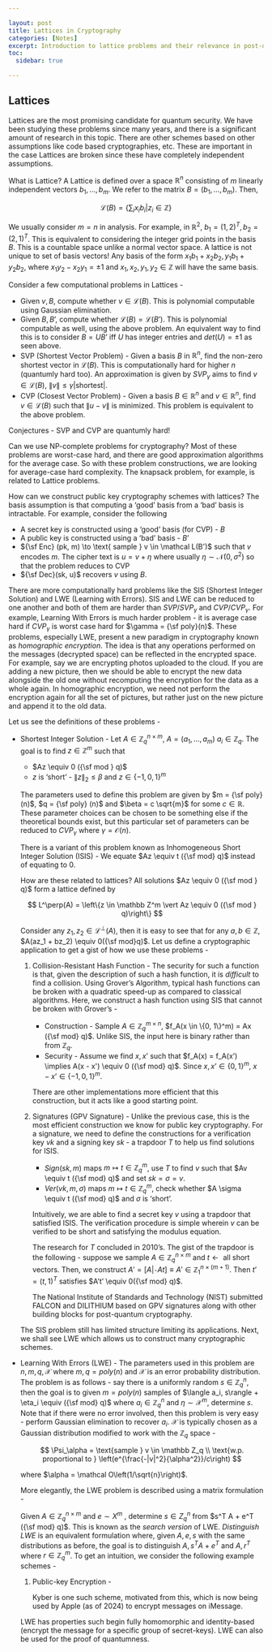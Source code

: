 ```yaml
---

layout: post
title: Lattices in Cryptography
categories: [Notes]
excerpt: Introduction to lattice problems and their relevance in post-quantum cryptography.
toc: 
  sidebar: true

---
```


## Lattices

Lattices are the most promising candidate for quantum security. We have been studying these problems since many years, and there is a significant amount of research in this topic. There are other schemes based on other assumptions like code based cryptographies, etc. These are important in the case Lattices are broken since these have completely independent assumptions.

What is Lattice? A Lattice is defined over a space $\mathbb R^n$ consisting of $m$ linearly independent vectors $b_1, \dots, b_m$. We refer to the matrix $B = (b_1, \dots, b_m)$. Then,

$$ \mathcal L(B) = \left\{ \sum_{i} x_i b_i  \vert  z_i \in \mathbb Z \right\} $$

We usually consider $m = n$ in analysis. For example, in $\mathbb R^2$, $b_1 = (1, 2)^T, b_2 = (2, 1)^T$. This is equivalent to considering the integer grid points in the basis $B$. This is a countable space unlike a normal vector space. A lattice is not unique to set of basis vectors! Any basis of the form $x_1b_1 + x_2 b_2, y_1 b_1 + y_2 b_2$, where $x_1y_2 - x_2y_1 = \pm 1$ and $x_1, x_2, y_1, y_2 \in \mathbb Z$ will have the same basis.

Consider a few computational problems in Lattices - 

- Given $v, B$, compute whether $v \in \mathcal L(B)$. This is polynomial computable using Gaussian elimination.
- Given $B, B’$, compute whether $\mathcal L(B) = \mathcal L(B’)$. This is polynomial computable as well, using the above problem. An equivalent way to find this is to consider $B = UB’$ iff $U$ has integer entries and $det(U) = \pm 1$ as seen above.
- SVP (Shortest Vector Problem) - Given a basis $B$ in $\mathbb R^n$, find the non-zero shortest vector in $\mathcal L(B)$. This is computationally hard for higher $n$ (quantumly hard too). An approximation is given by $SVP_\gamma$ aims to find $v \in \mathcal L(B)$, $\|v\| \leq \gamma |\text{shortest}|$.
- CVP (Closest Vector Problem) - Given a basis $B \in \mathbb R^n$ and $v \in \mathbb R^n$, find $v \in \mathcal L(B)$ such that $\|u - v\|$ is minimized. This problem is equivalent to the above problem.

Conjectures - SVP and CVP are quantumly hard!

Can we use NP-complete problems for cryptography? Most of these problems are worst-case hard, and there are good approximation algorithms for the average case. So with these problem constructions, we are looking for average-case hard complexity. The knapsack problem, for example, is related to Lattice problems.

How can we construct public key cryptography schemes with lattices? The basis assumption is that computing a ‘good’ basis from a ‘bad’ basis is intractable. For example, consider the following

- A secret key is constructed using a ‘good’ basis (for CVP) - $B$
- A public key is constructed using a ‘bad’ basis - $B’$
- ${\sf Enc} (pk, m) \to \text{ sample } v \in \mathcal L(B')$ such that $v$ encodes $m$. The cipher text is $u = v + \eta$ where usually $\eta \sim \mathcal N(0, \sigma^2)$ so that the problem reduces to CVP
- ${\sf Dec}(sk, u)$ recovers $v$ using $B$.

There are more computationally hard problems like the SIS (Shortest Integer Solution) and LWE (Learning with Errors). SIS and LWE can be reduced to one another and both of them are harder than $SVP/SVP_\gamma$ and $CVP/CVP_\gamma$. For example, Learning With Errors is much harder problem - it is average case hard if $CVP_\gamma$ is worst case hard for $\gamma = {\sf poly}(n)$. 
These problems, especially LWE, present a new paradigm in cryptography known as *homographic encryption*. The idea is that any operations performed on the messages (decrypted space) can be reflected in the encrypted space. For example, say we are encrypting photos uploaded to the cloud. If you are adding a new picture, then we should be able to encrypt the new data alongside the old one without recomputing the encryption for the data as a whole again. In homographic encryption, we need not perform the encryption again for all the set of pictures, but rather just on the new picture and append it to the old data. 

Let us see the definitions of these problems -

- Shortest Integer Solution - Let $A \in \mathbb Z^{n \times m}_q$, $A = (a_1, \dots, a_m)$ $a_i \in \mathbb Z_q$. The goal is to find $z \in \mathbb Z^m$ such that
    - $Az \equiv 0 ({\sf mod } q)$
    - $z$ is ‘short’ - $\|z\|_2 \leq \beta$ and $z \in \{-1, 0, 1\}^m$
    
    The parameters used to define this problem are given by $m = {\sf poly} (n)$, $q = {\sf poly} (n)$ and $\beta = c \sqrt{m}$ for some $c \in \mathbb R$. These parameter choices can be chosen to be something else if the theoretical bounds exist, but this particular set of parameters can be reduced to $CVP_\gamma$ where $\gamma = \mathcal O(n)$.
    
    There is a variant of this problem known as Inhomogeneous Short Integer Solution (ISIS) - We equate $Az \equiv t ({\sf mod}  q)$ instead of equating to $0$. 
    
    How are these related to lattices? All solutions $Az \equiv 0 ({\sf mod } q)$ form a lattice defined by
    
    $$ L^\perp(A) = \left\{z \in \mathbb Z^m \vert Az \equiv 0 ({\sf mod } q)\right\} $$
    
    Consider any $z_1, z_2 \in \mathcal L^\perp(A)$, then it is easy to see that for any $a, b \in \mathbb Z$, $A(az_1 + bz_2) \equiv 0({\sf mod}q)$. Let us define a cryptographic application to get a gist of how we use these problems -
    
    1. Collision-Resistant Hash Function - The security for such a function is that, given the description of such a hash function, it is *difficult* to find a collision. Using Grover’s Algorithm, typical hash functions can be broken with a quadratic speed-up as compared to classical algorithms. Here, we construct a hash function using SIS that cannot be broken with Grover’s - 
        - Construction - Sample $A \in \mathbb Z_q^{m\times n}$, $f_A(x \in \{0, 1\}^m) = Ax ({\sf mod} q)$. Unlike SIS, the input here is binary rather than from $\mathbb Z_q$.
        - Security - Assume we find $x, x’$ such that $f_A(x) = f_A(x’) \implies A(x - x') \equiv 0 ({\sf mod} q)$. Since $x, x’ \in \{0, 1\}^m$, $x - x’ \in \{-1, 0, 1\}^m$.
        
        There are other implementations more efficient that this construction, but it acts like a good starting point.
        
    2. Signatures (GPV Signature)  - Unlike the previous case, this is the most efficient construction we know for public key cryptography. For a signature, we need to define the constructions for a verification key $vk$ and a signing key $sk$ - a trapdoor $T$ to help us find solutions for ISIS. 
        - $Sign(sk, m)$ maps $m \mapsto t \in \mathbb Z_q^m$, use $T$ to find $v$ such that $Av \equiv t ({\sf mod} q)$ and set $sk = \sigma = v$.
        - $Ver(vk, m, \sigma)$ maps $m \mapsto t \in \mathbb Z_q^m$, check whether $A \sigma \equiv t ({\sf mod} q)$ and $\sigma$ is ‘short’.
        
        Intuitively, we are able to find a secret key $v$ using a trapdoor that satisfied ISIS. The verification procedure is simple wherein $v$ can be verified to be short and satisfying the modulus equation. 
        
        The research for $T$ concluded in 2010’s. The gist of the trapdoor is the following - suppose we sample $A \in \mathbb Z^{n \times m}_q$ and $t \gets \text{ all short vectors}$. Then, we construct $A' = [A \vert  \texttt{-}At] \equiv A' \in \mathbb Z_1^{n \times (m + 1)}$. Then $t’ = (t, 1)^T$ satisfies $A’t’ \equiv 0({\sf mod} q)$.  
        
        The National Institute of Standards and Technology (NIST) submitted FALCON and DILITHIUM based on GPV signatures along with other building blocks for post-quantum cryptography. 
        
    
    The SIS problem still has limited structure limiting its applications. Next, we shall see LWE which allows us to construct many cryptographic schemes.
    
- Learning With Errors (LWE) - The parameters used in this problem are $n, m , q, \mathcal X$ where $m,q = poly(n)$ and $\mathcal X$ is an error probability distribution. The problem is as follows - say there is a uniformly random $s \in \mathbb Z_q^n$, then the goal is to given $m = poly(n)$ samples of  $\langle a_i, s\rangle + \eta_i \equiv ({\sf mod} q)$ where $a_i \in \mathbb Z_q^n$ and  $\eta \sim \mathcal X^m$, determine $s$. Note that if there were no error involved, then this problem is very easy - perform Gaussian elimination to recover $a_i$. $\mathcal X$ is typically chosen as a Gaussian distribution modified to work with the $\mathbb Z_q$ space -
    
    $$ \Psi_\alpha = \text{sample } v \in \mathbb Z_q \\ \text{w.p. proportional to } \left(e^{\frac{-|v|^2}{\alpha^2}}/c\right) $$
    
    where $\alpha = \mathcal O\left(1/\sqrt{n}\right)$. 
    
    More elegantly, the LWE problem is described using a matrix formulation - 
    
    Given $A \in \mathbb Z^{n \times m}_q$  and $e \sim X^m$ , determine $s \in Z_q^n$ from $s^T A + e^T ({\sf mod} q)$. This is known as the *search version* of LWE. *Distinguish LWE* is an equivalent formulation where, given $A, e, s$ with the same distributions as before, the goal is to distinguish $A, s^T A + e^T$ and $A, r^T$ where $r \in \mathbb Z^m_q$. To get an intuition, we consider the following example schemes - 
    
    1. Public-key Encryption - 
        
        Kyber is one such scheme, motivated from this, which is now being used by Apple (as of 2024) to encrypt messages on iMessage.
        
    
    LWE has properties such begin fully homomorphic and identity-based (encrypt the message for a specific group of secret-keys). LWE can also be used for the proof of quantumness.
